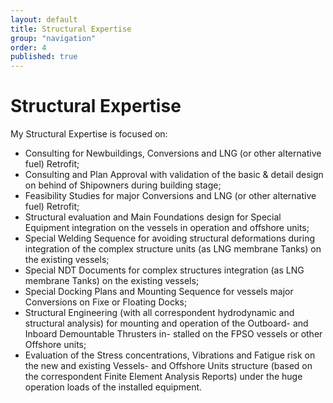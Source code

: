 ```yaml
---
layout: default
title: Structural Expertise
group: "navigation"
order: 4
published: true
---
```


# Structural Expertise
My Structural Expertise is focused on:

-	Consulting for Newbuildings, Conversions and LNG (or other alternative fuel) Retrofit;
-	Consulting and Plan Approval with validation of the basic & detail design on behind of Shipowners during building stage;
-	Feasibility Studies for major Conversions and LNG (or other alternative fuel) Retrofit;
-	Structural evaluation and Main Foundations design for Special Equipment integration on the vessels in operation and offshore units;
-	Special Welding Sequence for avoiding structural deformations during integration of the complex structure units (as LNG membrane Tanks) on the existing vessels;
-	Special NDT Documents for complex structures integration (as LNG membrane Tanks) on the existing vessels;
-	Special Docking Plans and Mounting Sequence for vessels major Conversions on Fixe or Floating Docks;
-	Structural Engineering (with all correspondent hydrodynamic and structural analysis) for mounting and operation of the Outboard- and Inboard Demountable Thrusters in- stalled on the FPSO vessels or other Offshore units;
-	Evaluation of the Stress concentrations, Vibrations and Fatigue risk on the new and existing Vessels- and Offshore Units structure (based on the correspondent Finite Element Analysis Reports) under the huge operation loads of the installed equipment.
